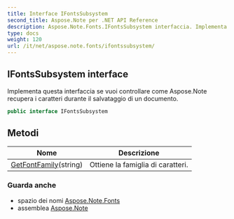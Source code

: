 ```yaml
---
title: Interface IFontsSubsystem
second_title: Aspose.Note per .NET API Reference
description: Aspose.Note.Fonts.IFontsSubsystem interfaccia. Implementa questa interfaccia se vuoi controllare come Aspose.Note recupera i caratteri durante il salvataggio di un documento.
type: docs
weight: 120
url: /it/net/aspose.note.fonts/ifontssubsystem/
---
```

## IFontsSubsystem interface

Implementa questa interfaccia se vuoi controllare come Aspose.Note recupera i caratteri durante il salvataggio di un documento.

```csharp
public interface IFontsSubsystem
```

## Metodi

| Nome | Descrizione |
| --- | --- |
| [GetFontFamily](../../aspose.note.fonts/ifontssubsystem/getfontfamily/)(string) | Ottiene la famiglia di caratteri. |

### Guarda anche

* spazio dei nomi [Aspose.Note.Fonts](../../aspose.note.fonts/)
* assemblea [Aspose.Note](../../)


